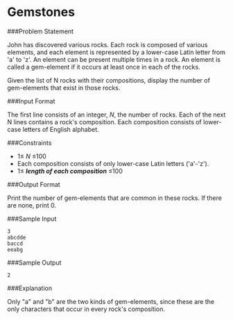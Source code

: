 Gemstones
==========
###Problem Statement

John has discovered various rocks. Each rock is composed of various elements, and each element is represented by a lower-case Latin letter from 'a' to 'z'. An element can be present multiple times in a rock. An element is called a gem-element if it occurs at least once in each of the rocks.

Given the list of N rocks with their compositions, display the number of gem-elements that exist in those rocks.

###Input Format

The first line consists of an integer, *N*, the number of rocks. 
Each of the next N lines contains a rock's composition. Each composition consists of lower-case letters of English alphabet.

###Constraints 
* 1≤ *N* ≤100 
* Each composition consists of only lower-case Latin letters ('a'-'z'). 
* 1≤ ***length of each composition*** ≤100

###Output Format

Print the number of gem-elements that are common in these rocks. If there are none, print 0.

###Sample Input
```
3
abcdde
baccd
eeabg
```
###Sample Output
```
2
```
###Explanation

Only "a" and "b" are the two kinds of gem-elements, since these are the only characters that occur in every rock's composition.